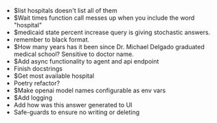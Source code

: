 - $list hospitals doesn't list all of them
- $Wait times function call messes up when you include the word "hospital"
- $medicaid state percent increase query is giving stochastic answers.
- remember to black format.
- $How many years has it been since Dr. Michael Delgado graduated medical school? Sensitive to doctor name.
-  $Add async functionality to agent and api endpoint
- Finish docstrings
- $Get most available hospital
- Poetry refactor?
- $Make openai model names configurable as env vars
- $Add logging
- Add how was this answer generated to UI
- Safe-guards to ensure no writing or deleting 
